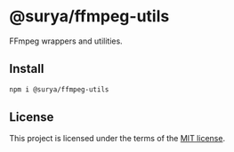 # @surya/ffmpeg-utils

FFmpeg wrappers and utilities.

## Install

```bash
npm i @surya/ffmpeg-utils
```

## License

This project is licensed under the terms of the [MIT license](https://github.com/frierendv/surya/blob/main/LICENSE).
